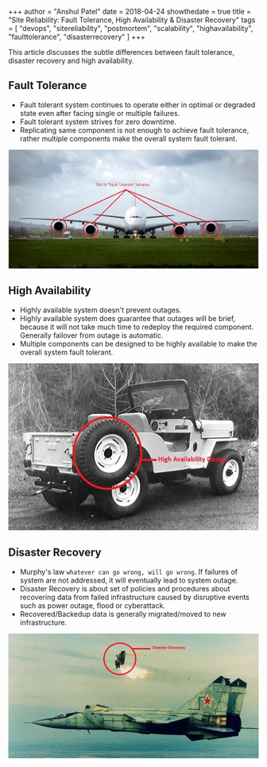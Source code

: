 +++
author = "Anshul Patel"
date = 2018-04-24
showthedate = true
title = "Site Reliability: Fault Tolerance, High Availability & Disaster Recovery"
tags = [
    "devops",
    "sitereliability",
    "postmortem",
    "scalability",
    "highavailability",
    "faulttolerance",
    "disasterrecovery"
]
+++

This article discusses the subtle differences between fault tolerance, disaster recovery and high availability.

<!--more-->

## Fault Tolerance

* Fault tolerant system continues to operate either in optimal or degraded state even after facing single or multiple failures.
* Fault tolerant system strives for zero downtime.
* Replicating same component is not enough to achieve fault tolerance, rather multiple components make the overall system fault tolerant.

![Fault Tolerance](/img/airplane-fault-tolerance.jpg)



## High Availability

* Highly available system doesn't prevent outages. 
* Highly available system does guarantee that outages will be brief, because it will not take much time to redeploy the required component. Generally failover from outage is automatic.
* Multiple components can be designed to be highly available to make the overall system fault tolerant.

![High Availability](/img/jeep-ha.jpg)



## Disaster Recovery

* Murphy's law `whatever can go wrong, will go wrong`. If failures of system are not addressed, it will eventually lead to system outage.
* Disaster Recovery is about set of policies and procedures about recovering data from failed infrastructure caused by disruptive events such as power outage, flood or cyberattack. 
* Recovered/Backedup data is generally migrated/moved to new infrastructure.

![Disaster Recovery](/img/disaster-recovery-ejection.jpg)